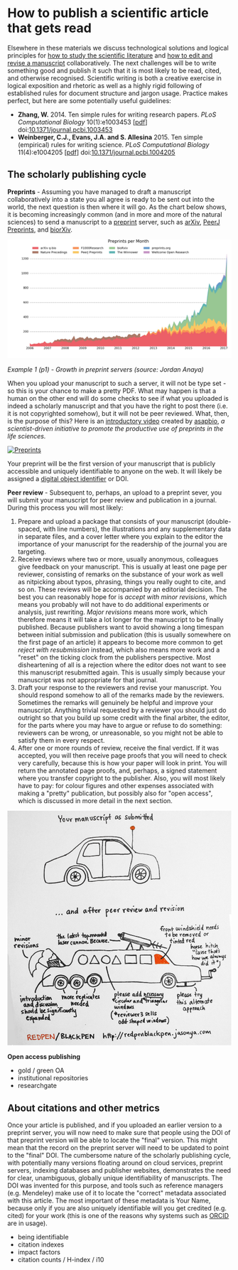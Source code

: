 How to publish a scientific article that gets read
==================================================
Elsewhere in these materials we discuss technological solutions and logical
principles for [how to study the scientific literature](../LITERATURE_STUDY) and 
[how to edit and revise a manuscript](../VERSIONING) collaboratively. The next
challenges will be to write something good and publish it such that it is most
likely to be read, cited, and otherwise recognised. Scientific writing is both
a creative exercise in logical exposition and rhetoric as well as a highly rigid
following of established rules for document structure and jargon usage. Practice
makes perfect, but here are some potentially useful guidelines:

- **Zhang, W.** 2014. Ten simple rules for writing research papers. 
  _PLoS Computational Biology_ 10(1):e1003453 
  [[pdf](writing_research_papers.pdf)]
  doi:[10.1371/journal.pcbi.1003453](http://doi.org/10.1371/journal.pcbi.1003453)
- **Weinberger, C.J., Evans, J.A. and S. Allesina** 2015. Ten simple (empirical)
  rules for writing science. _PLoS Computational Biology_ 11(4):e1004205
  [[pdf](writing_science.pdf)]
  doi:[10.1371/journal.pcbi.1004205](http://doi.org/10.1371/journal.pcbi.1004205)

The scholarly publishing cycle
------------------------------
**Preprints** - Assuming you have managed to draft a manuscript collaboratively 
into a state you all agree is ready to be sent out into the world, the next 
question is then where it will go. As the chart below shows, it is becoming 
increasingly common (and in more and more of the natural sciences) to send a 
manuscript to a 
[preprint](https://en.wikipedia.org/wiki/Preprint) server, such as 
[arXiv](http://arxiv.org), [PeerJ Preprints](https://peerj.com/preprints/),
and [biorXiv](http://biorxiv.org). 

<a name="p1"></a>
![Example 1, preprint server growth chart](Preprint-Growth-in-Life-Sciences.jpg)

_Example 1 (p1) - Growth in preprint servers (source: Jordan Anaya)_

When you upload your manuscript to such a server, it will not be type set - so 
this is your chance to make a pretty PDF. What may happen is that a human on the 
other end will do some checks to see if what you uploaded is indeed a scholarly 
manuscript and that you have the right to post there (i.e. it is not
copyrighted somehow), but it will not be peer reviewed. What, then, is the
purpose of this? Here is an [introductory video](https://youtu.be/2zMgY8Dx9co)
created by [asapbio](http://asapbio.org/), _a scientist-driven initiative to 
promote the productive use of preprints in the life sciences._

[![Preprints](https://img.youtube.com/vi/2zMgY8Dx9co/0.jpg)](https://www.youtube.com/watch?v=2zMgY8Dx9co)

Your preprint will be the first version of your manuscript that is publicly 
accessible and uniquely identifiable to anyone on the web. It will likely be 
assigned a [digital object identifier](https://en.wikipedia.org/wiki/Digital_object_identifier) 
or DOI.

**Peer review** - Subsequent to, perhaps, an upload to a preprint sever, you will 
submit your manuscript for peer review and publication in a journal. During this
process you will most likely:

1. Prepare and upload a package that consists of your manuscript (double-spaced, 
   with line numbers), the illustrations and any supplementary data in separate 
   files, and a cover letter where you explain to the editor the importance of 
   your manuscript for the readership of the journal you are targeting.
2. Receive reviews where two or more, usually anonymous, colleagues give 
   feedback on your manuscript. This is usually at least one page per reviewer,
   consisting of remarks on the substance of your work as well as nitpicking
   about typos, phrasing, things you really ought to cite, and so on. These
   reviews will be accompanied by an editorial decision. The best you can 
   reasonably hope for is _accept with minor revisions_, which means you 
   probably will not have to do additional experiments or analysis, just 
   rewriting. _Major revisions_ means more work, which therefore means it will
   take a lot longer for the manuscript to be finally published. Because 
   publishers want to avoid showing a long timespan between initial submission 
   and publication (this is usually somewhere on the first page of an article) 
   it appears to become more common to get _reject with resubmission_
   instead, which also means more work and a "reset" on the ticking clock from
   the publishers perspective. Most disheartening of all is a rejection where
   the editor does not want to see this manuscript resubmitted again. This is
   usually simply because your manuscript was not appropriate for that journal.
3. Draft your response to the reviewers and revise your manuscript. You should
   respond somehow to all of the remarks made by the reviewers. Sometimes the
   remarks will genuinely be helpful and improve your manuscript. Anything 
   trivial requested by a reviewer you should just do outright so that you build 
   up some credit with the final arbiter, the editor, for the parts where you 
   may have to argue or refuse to do something: reviewers can be wrong, or 
   unreasonable, so you might not be able to satisfy them in every respect.
4. After one or more rounds of review, receive the final verdict. If it was 
   accepted, you will then receive page proofs that you will need to check very
   carefully, because this is how your paper will look in print. You will return
   the annotated page proofs, and, perhaps, a signed statement where you 
   transfer copyright to the publisher. Also, you will most likely have to pay:
   for colour figures and other expenses associated with making a "pretty" 
   publication, but possibly also for "open access", which is discussed in more
   detail in the next section.
   
<a name="p2"></a>
![Peer review](car_peer_review_comic_12.jpg)

**Open access publishing** 
- gold / green  OA
- institutional repositories
- researchgate

About citations and other metrics
---------------------------------
Once your article is published, and if you uploaded an earlier version to a 
preprint server, you will now need to make sure that people using the DOI of 
that preprint version will be able to locate the "final" version. This might 
mean that the record on the preprint server will need to be updated to point to
the "final" DOI. The cumbersome nature of the scholarly publishing cycle, with potentially 
many versions floating around on cloud services, preprint servers, indexing databases and
publisher websites, demonstrates the need for clear, unambiguous, globally unique 
identifiability of manuscripts. The DOI was invented for this purpose, and tools such as
reference managers (e.g. Mendeley) make use of it to locate the "correct" metadata associated
with this article. The most important of these metadata is Your Name, because only if you are
also uniquely identifiable will you get credited (e.g. cited) for your work (this is one of
the reasons why systems such as [ORCID](https://en.wikipedia.org/wiki/ORCID) are in usage).


- being identifiable
- citation indexes
- impact factors
- citation counts / H-index / i10
